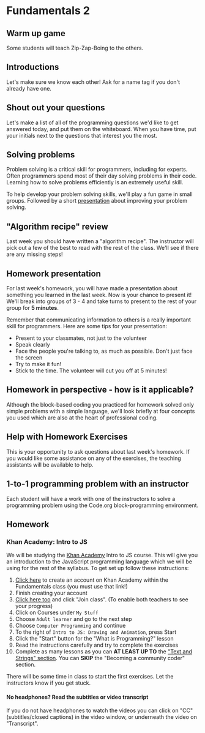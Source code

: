 # Fundamentals 2

## Warm up game

Some students will teach Zip-Zap-Boing to the others.

## Introductions

Let's make sure we know each other! Ask for a name tag if you don't already have one.

## Shout out your questions

Let's make a list of all of the programming questions we'd like to get answered today, and put them on the whiteboard. When you have time, put your initials next to the questions that interest you the most.

## Solving problems

Problem solving is a critical skill for programmers, including for experts. Often programmers spend most of their day solving problems in their code. Learning how to solve problems efficiently is an extremely useful skill.

To help develop your problem solving skills, we'll play a fun game in small groups. Followed by a short [presentation](https://docs.google.com/presentation/d/1XzLUVxfiJE2llWTWn7Rf5T0cutcL9HCBwd09GBCzv_4/) about improving your problem solving.

## "Algorithm recipe" review

Last week you should have written a "algorithm recipe". The instructor will pick out a few of the best to read with the rest of the class. We'll see if there are any missing steps!

## Homework presentation

For last week's homework, you will have made a presentation about something you learned in the last week. Now is your chance to present it! We'll break into groups of 3 - 4 and take turns to present to the rest of your group for **5 minutes**.

Remember that communicating information to others is a really important skill for programmers. Here are some tips for your presentation:

* Present to your classmates, not just to the volunteer
* Speak clearly
* Face the people you're talking to, as much as possible. Don't just face the screen
* Try to make it fun!
* Stick to the time. The volunteer will cut you off at 5 minutes!

## Homework in perspective - how is it applicable?

Although the block-based coding you practiced for homework solved only simple problems with a simple language, we'll look briefly at four concepts you used which are also at the heart of professional coding.

<!-- TODO: write this up properly -->

## Help with Homework Exercises

This is your opportunity to ask questions about last week's homework. If you would like some assistance on any of the exercises, the teaching assistants will be available to help.

## 1-to-1 programming problem with an instructor

Each student will have a work with one of the instructors to solve a programming problem using the Code.org block-programming environment.

## Homework

### Khan Academy: Intro to JS

We will be studying the [Khan Academy](https://www.khanacademy.org) Intro to JS course. This will give you an introduction to the JavaScript programming language which we will be using for the rest of the syllabus. To get set up follow these instructions:

1. [Click here](https://www.khanacademy.org/join/WU488UNX) to create an account on Khan Academy within the Fundamentals class (you must use that link!)
1. Finish creating your account
1. [Click here too](https://www.khanacademy.org/join/YYP65VVP) and click "Join class".  (To enable both teachers to see your progress)
1. Click on Courses under `My Stuff`
1. Choose `Adult learner` and go to the next step
1. Choose `Computer Programming` and continue
1. To the right of `Intro to JS: Drawing and Animation`, press Start
1. Click the "Start" button for the "What is Programming?" lesson
1. Read the instructions carefully and try to complete the exercises
1. Complete as many lessons as you can **AT LEAST UP TO** the ["Text and Strings" section](https://www.khanacademy.org/computing/computer-programming/programming#text-basics). You can **SKIP** the "Becoming a community coder" section.

There will be some time in class to start the first exercises. Let the instructors know if you get stuck.

#### No headphones? Read the subtitles or video transcript

If you do not have headphones to watch the videos you can click on "CC" (subtitles/closed captions) in the video window, or underneath the video on "Transcript".
